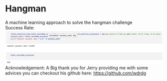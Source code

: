 # Hangman
A machine learning approach to solve the hangman challenge  
Success Rate: 
![Alt text](Success_rate.png)
Acknowledgement: A Big thank you for Jerry providing me with some advices you can checkout his github here: https://github.com/wdrdg
